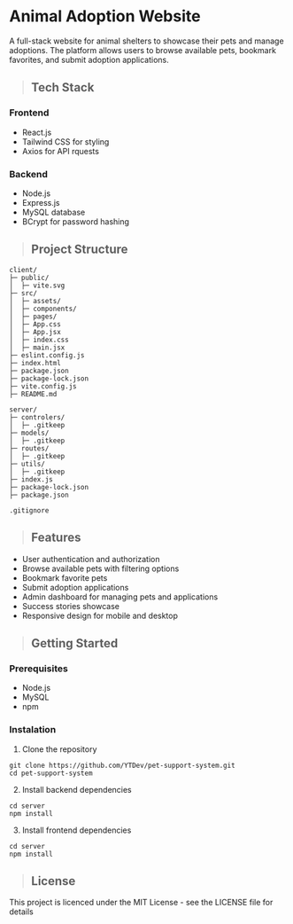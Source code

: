# Animal Adoption Website

A full-stack website for animal shelters to showcase their pets and manage adoptions. The platform allows users to browse available pets, bookmark favorites, and submit adoption applications.

>## Tech Stack
### Frontend
* React.js
* Tailwind CSS for styling
* Axios for API rquests

### Backend
* Node.js
* Express.js
* MySQL database
* BCrypt for password hashing

>## Project Structure

```
client/
├─ public/
│  ├─ vite.svg
├─ src/
│  ├─ assets/
│  ├─ components/
│  ├─ pages/
│  ├─ App.css
│  ├─ App.jsx
│  ├─ index.css
│  ├─ main.jsx
├─ eslint.config.js
├─ index.html
├─ package.json
├─ package-lock.json
├─ vite.config.js
├─ README.md

server/
├─ controlers/
│  ├─ .gitkeep
├─ models/
│  ├─ .gitkeep
├─ routes/
│  ├─ .gitkeep
├─ utils/
│  ├─ .gitkeep
├─ index.js
├─ package-lock.json
├─ package.json

.gitignore
```
>## Features

+ User authentication and authorization
+ Browse available pets with filtering options
+ Bookmark favorite pets
+ Submit adoption applications
+ Admin dashboard for managing pets and applications
+ Success stories showcase
+ Responsive design for mobile and desktop

>## Getting Started
### Prerequisites

+ Node.js
+ MySQL
+ npm

### Instalation

1. Clone the repository
```
git clone https://github.com/YTDev/pet-support-system.git
cd pet-support-system
```
2. Install backend dependencies
```
cd server
npm install
```
3. Install frontend dependencies
```
cd server
npm install
```

>## License

This project is licenced under the MIT License - see the LICENSE file for details
